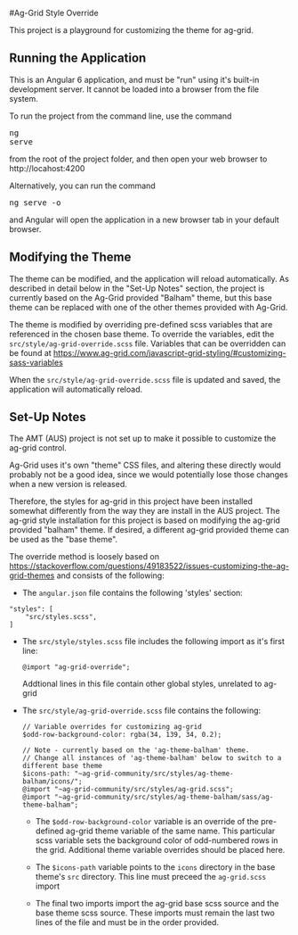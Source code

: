 #Ag-Grid Style Override

This project is a playground for customizing the theme for ag-grid.

## Running the Application

This is an Angular 6 application, and must be "run" using it's built-in development server.
It cannot be loaded into a browser from the file system.

To run the project from the command line, use the command <pre>ng serve</pre> from the root of the project
folder, and then open your web browser to http://locahost:4200

Alternatively, you can run the command <pre>ng serve -o</pre> and Angular will open the application
in a new browser tab in your default browser.

## Modifying the Theme
The theme can be modified, and the application will reload automatically.
As described in detail below in the "Set-Up Notes" section, the project is currently
based on the Ag-Grid provided "Balham" theme, but this base theme can be replaced with one of the other
themes provided with Ag-Grid.

The theme is modified by overriding pre-defined scss variables that are referenced in the chosen base theme.
To override the variables, edit the `src/style/ag-grid-override.scss` file.
Variables that can be overridden can be found at 
https://www.ag-grid.com/javascript-grid-styling/#customizing-sass-variables

When the `src/style/ag-grid-override.scss` file is updated and saved, the application will automatically reload.


## Set-Up Notes
The AMT (AUS) project is not set up to make it possible to customize the ag-grid control.

Ag-Grid uses it's own "theme" CSS files, and altering these directly would probably not be a 
good idea, since we would potentially lose those changes when a new version is released.

Therefore, the styles for ag-grid in this project have been installed somewhat differently
from the way they are install in the AUS project. The ag-grid style installation for this project
is based on modifying the ag-grid provided "balham" theme. If desired, a different ag-grid provided theme
can be used as the "base theme".

The override method is loosely based on https://stackoverflow.com/questions/49183522/issues-customizing-the-ag-grid-themes
and consists of the following:

 * The `angular.json` file contains the following 'styles' section:
 ```
 "styles": [
     "src/styles.scss",
 ]
 ```

 * The `src/style/styles.scss` file includes the following import as it's first line:
   ```
   @import "ag-grid-override";
   ```
   Addtional lines in this file contain other global styles, unrelated to ag-grid
 
 
 * The `src/style/ag-grid-override.scss` file contains the following: 
    ```
    // Variable overrides for customizing ag-grid
    $odd-row-background-color: rgba(34, 139, 34, 0.2);
    
    // Note - currently based on the 'ag-theme-balham' theme.
    // Change all instances of 'ag-theme-balham' below to switch to a different base theme
    $icons-path: "~ag-grid-community/src/styles/ag-theme-balham/icons/";
    @import "~ag-grid-community/src/styles/ag-grid.scss";
    @import "~ag-grid-community/src/styles/ag-theme-balham/sass/ag-theme-balham";
    ```
    * The `$odd-row-background-color` variable is an override of the pre-defined ag-grid theme variable of the same name.
      This particular scss variable sets the background color of odd-numbered rows in the grid. Additional theme variable 
      overrides should be placed here.
      
    * The `$icons-path` variable points to the `icons` directory in the base theme's `src` directory.
      This line must preceed the `ag-grid.scss` import
          
    * The final two imports import the ag-grid base scss source and the base theme scss source.
      These imports must remain the last two lines of the file and must be in the order provided.
      
